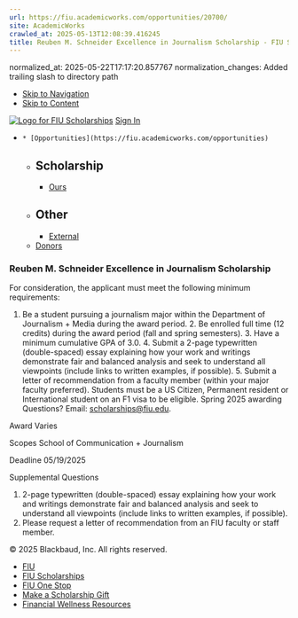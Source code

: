```yaml
---
url: https://fiu.academicworks.com/opportunities/20700/
site: AcademicWorks
crawled_at: 2025-05-13T12:08:39.416245
title: Reuben M. Schneider Excellence in Journalism Scholarship - FIU Scholarships
---
```

normalized_at: 2025-05-22T17:17:20.857767
normalization_changes: Added trailing slash to directory path

  * [Skip to Navigation](https://fiu.academicworks.com/opportunities/20700#navigation)
  * [Skip to Content](https://fiu.academicworks.com/opportunities/20700#main)

[![Logo for FIU Scholarships](https://s3.amazonaws.com/static.academicworks.com/clients/fiu/assets/images/logo.png)](http://fiu.academicworks.com) [Sign In](https://fiu.academicworks.com/users/sign_in)
  *     * [Opportunities](https://fiu.academicworks.com/opportunities)
      * ## Scholarship
        * [Ours](https://fiu.academicworks.com/opportunities)
      * ## Other
        * [External](https://fiu.academicworks.com/opportunities/external)
    * [Donors](https://fiu.academicworks.com/donors)


### Reuben M. Schneider Excellence in Journalism Scholarship
For consideration, the applicant must meet the following minimum requirements:
1. Be a student pursuing a journalism major within the Department of Journalism + Media during the award period. 2. Be enrolled full time (12 credits) during the award period (fall and spring semesters). 3. Have a minimum cumulative GPA of 3.0. 4. Submit a 2-page typewritten (double-spaced) essay explaining how your work and writings demonstrate fair and balanced analysis and seek to understand all viewpoints (include links to written examples, if possible). 5. Submit a letter of recommendation from a faculty member (within your major faculty preferred).
Students must be a US Citizen, Permanent resident or International student on an F1 visa to be eligible. Spring 2025 awarding Questions? Email: scholarships@fiu.edu. 

Award
    Varies 

Scopes
    School of Communication + Journalism 

Deadline
    05/19/2025 

Supplemental Questions
    
  1. 2-page typewritten (double-spaced) essay explaining how your work and writings demonstrate fair and balanced analysis and seek to understand all viewpoints (include links to written examples, if possible).
  2. Please request a letter of recommendation from an FIU faculty or staff member.


© 2025 Blackbaud, Inc. All rights reserved. 
  * [FIU ](http://fiu.edu/)
  * [FIU Scholarships](http://scholarships.fiu.edu)
  * [FIU One Stop](http://onestop.fiu.edu)
  * [Make a Scholarship Gift](https://give.fiu.edu/give-now/)
  * [Financial Wellness Resources](https://go.fiu.edu/iGrad)


